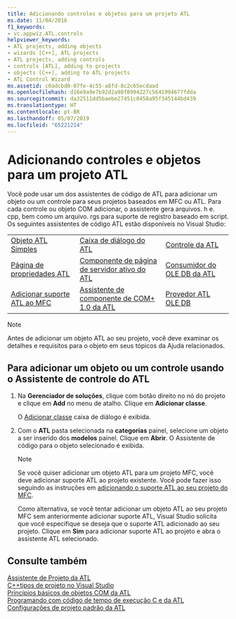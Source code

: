 ```yaml
---
title: Adicionando controles e objetos para um projeto ATL
ms.date: 11/04/2016
f1_keywords:
- vc.appwiz.ATL.controls
helpviewer_keywords:
- ATL projects, adding objects
- wizards [C++], ATL projects
- ATL projects, adding controls
- controls [ATL], adding to projects
- objects [C++], adding to ATL projects
- ATL Control Wizard
ms.assetid: c0adcbd0-07fe-4c55-a8fd-8c2c65ecdaad
ms.openlocfilehash: d16e9a9e7b92d2a98f8994227c5641994677fdda
ms.sourcegitcommit: da32511dd5baebe27451c0458a95f345144bd439
ms.translationtype: HT
ms.contentlocale: pt-BR
ms.lasthandoff: 05/07/2019
ms.locfileid: "65221214"
---
```

# <a name="adding-objects-and-controls-to-an-atl-project"></a>Adicionando controles e objetos para um projeto ATL

Você pode usar um dos assistentes de código de ATL para adicionar um objeto ou um controle para seus projetos baseados em MFC ou ATL. Para cada controle ou objeto COM adicionar, o assistente gera arquivos. h e. cpp, bem como um arquivo. rgs para suporte de registro baseado em script. Os seguintes assistentes de código ATL estão disponíveis no Visual Studio:

||||
|-|-|-|
|[Objeto ATL Simples](../../atl/reference/atl-simple-object-wizard.md)|[Caixa de diálogo do ATL](../../atl/reference/atl-dialog-wizard.md)|[Controle da ATL](../../atl/reference/atl-control-wizard.md)|
|[Página de propriedades ATL](../../atl/reference/atl-property-page-wizard.md)|[Componente de página de servidor ativo do ATL](../../atl/reference/atl-active-server-page-component-wizard.md)|[Consumidor do OLE DB da ATL](../../atl/reference/atl-ole-db-consumer-wizard.md)|
|[Adicionar suporte ATL ao MFC](../../mfc/reference/adding-atl-support-to-your-mfc-project.md)|[Assistente de componente de COM+ 1.0 da ATL](../../atl/reference/atl-com-plus-1-0-component-wizard.md)|[Provedor ATL OLE DB](../../atl/reference/atl-ole-db-provider-wizard.md)|

> [!NOTE]
> Antes de adicionar um objeto ATL ao seu projeto, você deve examinar os detalhes e requisitos para o objeto em seus tópicos da Ajuda relacionados.

## <a name="to-add-an-object-or-a-control-using-the-atl-control-wizard"></a>Para adicionar um objeto ou um controle usando o Assistente de controle do ATL

1. Na **Gerenciador de soluções**, clique com botão direito no nó do projeto e clique em **Add** no menu de atalho. Clique em **Adicionar classe**.

   O [Adicionar classe](../../ide/add-class-dialog-box.md) caixa de diálogo é exibida.

1. Com o **ATL** pasta selecionada na **categorias** painel, selecione um objeto a ser inserido dos **modelos** painel. Clique em **Abrir**. O Assistente de código para o objeto selecionado é exibida.

   > [!NOTE]
   > Se você quiser adicionar um objeto ATL para um projeto MFC, você deve adicionar suporte ATL ao projeto existente. Você pode fazer isso seguindo as instruções em [adicionando o suporte ATL ao seu projeto do MFC](../../mfc/reference/adding-atl-support-to-your-mfc-project.md).

   Como alternativa, se você tentar adicionar um objeto ATL ao seu projeto MFC sem anteriormente adicionar suporte ATL, Visual Studio solicita que você especifique se deseja que o suporte ATL adicionado ao seu projeto. Clique em **Sim** para adicionar suporte ATL ao projeto e abra o assistente ATL selecionado.

## <a name="see-also"></a>Consulte também

[Assistente de Projeto da ATL](../../atl/reference/atl-project-wizard.md)<br/>
[C++tipos de projeto no Visual Studio](../../build/reference/visual-cpp-project-types.md)<br/>
[Princípios básicos de objetos COM da ATL](../../atl/fundamentals-of-atl-com-objects.md)<br/>
[Programando com código de tempo de execução C e da ATL](../../atl/programming-with-atl-and-c-run-time-code.md)<br/>
[Configurações de projeto padrão da ATL](../../atl/reference/default-atl-project-configurations.md)
